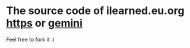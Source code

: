 # The source code of ilearned.eu.org [https](https://ilearned.eu.org) or [gemini](gemini://ilearned.eu.org)
Feel free to fork it :)
